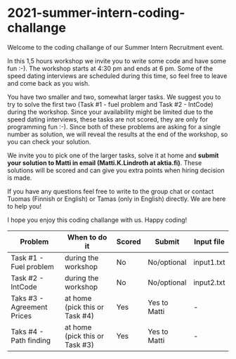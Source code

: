 # 2021-summer-intern-coding-challange

Welcome to the coding challange of our Summer Intern Recruitment event.

In this 1,5 hours workshop we invite you to write some code and have some fun :-). The workshop starts at 4:30 pm and ends at 6 pm. Some of the speed dating interviews are scheduled during this time, so feel free to leave and come back as you wish.

You have two smaller and two, somewhat larger tasks. We suggest you to try to solve the first two (Task #1 - fuel problem and Task #2 - IntCode) during the workshop. Since your availability might be limited due to the speed dating interviews, these tasks are not scored, they are only for programming fun :-). Since both of these problems are asking for a single number as solution, we will reveal the results at the end of the workshop, so you can check your solution.

We invite you to pick one of the larger tasks, solve it at home and **submit your solution to Matti in email (Matti.K.Lindroth at aktia.fi)**. These solutions will be scored and can give you extra points when hiring decision is made.

If you have any questions feel free to write to the group chat or contact Tuomas (Finnish or English) or Tamas (only in English) directly. We are here to help you!

I hope you enjoy this coding challange with us. Happy coding!

|Problem                    | When to do it                  | Scored | Submit       | Input file
---                         | ---                            | ---    | ---          | ---
|Task #1 - Fuel problem     | during the workshop            | No     | No/optional  | input1.txt
|Task #2 - IntCode          | during the workshop            | No     | No/optional  | input2.txt
|Taks #3 - Agreement Prices | at home (pick this or Task #4) | Yes    | Yes to Matti | -
|Taks #4 - Path finding     | at home (pick this or Task #3) | Yes    | Yes to Matti | -
